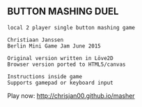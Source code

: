 BUTTON MASHING DUEL
-------------------

    local 2 player single button mashing game

    Christiaan Janssen
    Berlin Mini Game Jam June 2015

    Original version written in Löve2D
    Browser version ported to HTML5/canvas

    Instructions inside game
    Supports gamepad or keyboard input

Play now: http://chrisjan00.github.io/masher

    
